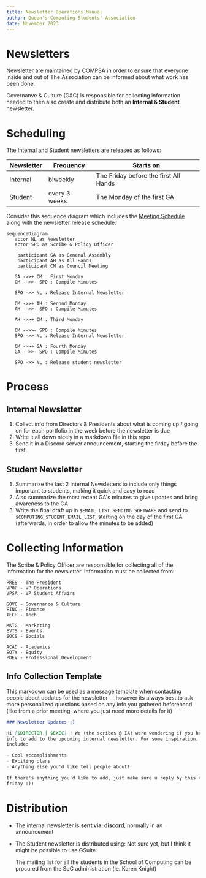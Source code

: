 ```yaml
---
title: Newsletter Operations Manual
author: Queen's Computing Students' Association
date: November 2023
---
```


# Newsletters

Newsletter are maintained by COMPSA in order to ensure that everyone inside and
out of The Association can be informed about what work has been done.

Governanve & Culture (G&C) is responsible for collecting information needed to
then also create and distribute both an **Internal & Student** newsletter.

# Scheduling

The Internal and Student newsletters are released as follows:

| Newsletter | Frequency     | Starts on                             | 
|------------|---------------|---------------------------------------| 
| Internal   | biweekly      | The Friday before the first All Hands | 
| Student    | every 3 weeks | The Monday of the first GA            |

Consider this sequence diagram which includes
the [Meeting Schedule](meetings-manual.md#schedule) along with the newsletter
release schedule:

```mermaid
sequenceDiagram
   actor NL as Newsletter     
   actor SPO as Scribe & Policy Officer

    participant GA as General Assembly
    participant AH as All Hands
    participant CM as Council Meeting
   
   GA ->>+ CM : First Monday
   CM -->>- SPO : Compile Minutes
   
   SPO ->> NL : Release Internal Newsletter
   
   CM ->>+ AH : Second Monday
   AH -->>- SPO : Compile Minutes 

   AH ->>+ CM : Third Monday
   
   CM -->>- SPO : Compile Minutes
   SPO ->> NL : Release Internal Newsletter

   CM ->>+ GA : Fourth Monday
   GA -->>- SPO : Compile Minutes

   SPO ->> NL : Release student newsletter
```

# Process

## Internal Newsletter
1. Collect info from Directors & Presidents about what is coming up / going
   on for each portfolio in the week before the newsletter is due
2. Write it all down nicely in a markdown file in this repo
3. Send it in a Discord server announcement, starting the firday before the
   first


## Student Newsletter
1. Summarize the last 2 Internal Newsletters to include only things
   important to students, making it quick and easy to read
2. Also summarize the most recent GA's minutes to give updates and bring
   awareness to the GA
3. Write the final draft up in `$EMAIL_LIST_SENDING_SOFTWARE` and send to
   `$COMPUTING_STUDENT_EMAIL_LIST`, starting on the day of the first
   GA (afterwards, in order to allow the minutes to be added)

# Collecting Information

The Scribe & Policy Officer are responsible for collecting all of the
information for the newsletter. Information must be collected from:

```
PRES - The President
VPOP - VP Operations
VPSA - VP Student Affairs

GOVC - Governance & Culture
FINC - Finance
TECH - Tech

MKTG - Marketing
EVTS - Events
SOCS - Socials

ACAD - Academics
EQTY - Equity
PDEV - Professional Development
```

## Info Collection Template

This markdown can be used as a message template when contacting people about
updates for the newsletter -- however its always best to ask more personalized
questions based on any info you gathered beforehand (like from a prior meeting,
where you just need more details for it)

```markdown
### Newsletter Updates :)

Hi [$DIRECTOR | $EXEC] ! We (the scribes @ IA) were wondering if you had any
info to add to the upcoming internal newsletter. For some inspiration, it could
include:

- Cool accomplishments
- Exciting plans
- Anything else you'd like tell people about!

If there's anything you'd like to add, just make sure u reply by this coming
friday :))
```

# Distribution


- The internal newsletter 
  is **sent via. discord**, normally in an announcement

- The Student newsletter is distributed using:
   Not sure yet, but I think it might be possible to use GSuite.

  The mailing list for all the students in the School of Computing can be
  procured from the SoC administration (ie. Karen Knight)